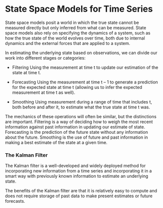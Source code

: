 # State Space Models for Time Series

State space models posit a world in which the true state cannot be measured directly but only inferred from what can be measured. State space models also rely on specifying the dynamics of a system, such as how the true state of the world evolves over time, both due to internal dynamics and the external forces that are applied to a system.

In estimating the underlying state based on observations, we can divide our work into different stages or categories:

  - Filtering
    Using the measurement at time t to update our estimation of the state at time t.

  - Forecasting
    Using the measurement at time t – 1 to generate a prediction for the expected state at time t (allowing us to infer the expected measurement at time t as well).

  - Smoothing
    Using measurement during a range of time that includes t, both before and after it, to estimate what the true state at time t was.

The mechanics of these operations will often be similar, but the distinctions are important. Filtering is a way of deciding how to weigh the most recent information against past information in updating our estimate of state. Forecasting is the prediction of the future state without any information about the future. Smoothing is the use of future and past information in making a best estimate of the state at a given time.

### The Kalman Filter

The Kalman filter is a well-developed and widely deployed method for incorporating new information from a time series and incorporating it in a smart way with previously known information to estimate an underlying state. 

The benefits of the Kalman filter are that it is relatively easy to compute and does not require storage of past data to make present estimates or future forecasts.















